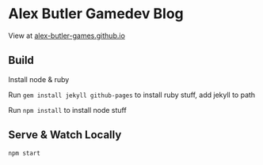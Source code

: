 Alex Butler Gamedev Blog
========================
View at [alex-butler-games.github.io](https://alex-butler-games.github.io/)

## Build
Install node & ruby

Run `gem install jekyll github-pages` to install ruby stuff, add jekyll to path

Run `npm install` to install node stuff

## Serve & Watch Locally
`npm start`

